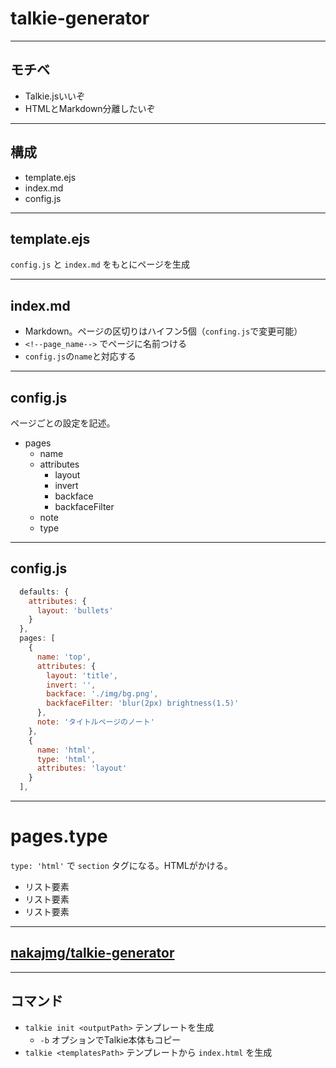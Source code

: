 <!--top-->
# talkie-generator
  
-----
## モチベ

* Talkie.jsいいぞ
* HTMLとMarkdown分離したいぞ

-----
## 構成

* template.ejs
* index.md
* config.js

-----
## template.ejs

`config.js` と `index.md` をもとにページを生成

-----
<!--title-->
## index.md

- Markdown。ページの区切りはハイフン5個（`confing.js`で変更可能）
- `<!--page_name-->` でページに名前つける
- `config.js`の`name`と対応する

-----

## config.js

ページごとの設定を記述。

- pages
  - name
  - attributes
    - layout
    - invert
    - backface
    - backfaceFilter
  - note
  - type

-----
<!--code-->

## config.js
```javascript
  defaults: {
    attributes: {
      layout: 'bullets'
    }
  },
  pages: [
    {
      name: 'top',
      attributes: {
        layout: 'title',
        invert: '',
        backface: './img/bg.png',
        backfaceFilter: 'blur(2px) brightness(1.5)'
      },
      note: 'タイトルページのノート'
    },
    {
      name: 'html',
      type: 'html',
      attributes: 'layout'
    }
  ],
```

-----
<!--html-->
<h1>pages.type</h1>

`type: 'html'` で `section` タグになる。HTMLがかける。

<ul>
  <li> リスト要素
  <li> リスト要素
  <li> リスト要素
</ul>

-----
<!--title-->
## [nakajmg/talkie-generator](https://github.com/nakajmg/talkie-generator)

-----

## コマンド

- `talkie init <outputPath>` テンプレートを生成
  - `-b` オプションでTalkie本体もコピー
- `talkie <templatesPath>` テンプレートから `index.html` を生成  

